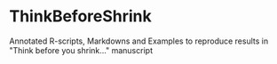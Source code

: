 # ThinkBeforeShrink
Annotated R-scripts, Markdowns and Examples to reproduce results in "Think before you shrink..." manuscript
